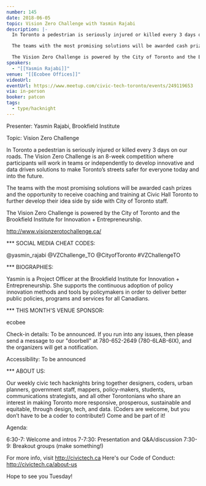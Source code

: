 ```yaml
---
number: 145
date: 2018-06-05
topic: Vision Zero Challenge with Yasmin Rajabi
description: |-
  In Toronto a pedestrian is seriously injured or killed every 3 days on our roads. The Vision Zero Challenge is an 8-week competition where participants will work in teams or independently to develop innovative and data driven solutions to make Toronto’s streets safer for everyone today and into the future.

  The teams with the most promising solutions will be awarded cash prizes and the opportunity to receive coaching and training at Civic Hall Toronto to further develop their idea side by side with City of Toronto staff.

  The Vision Zero Challenge is powered by the City of Toronto and the Brookfield Institute for Innovation + Entrepreneurship. http://www.visionzerotochallenge.ca/
speakers:
  - "[[Yasmin Rajabi]]"
venue: "[[Ecobee Offices]]"
videoUrl: 
eventUrl: https://www.meetup.com/civic-tech-toronto/events/249119653
via: in-person
booker: patcon
tags:
  - type/hacknight
---
```


Presenter: Yasmin Rajabi, Brookfield Institute

Topic: Vision Zero Challenge

In Toronto a pedestrian is seriously injured or killed every 3 days on our roads. The Vision Zero Challenge is an 8-week competition where participants will work in teams or independently to develop innovative and data driven solutions to make Toronto’s streets safer for everyone today and into the future.

The teams with the most promising solutions will be awarded cash prizes and the opportunity to receive coaching and training at Civic Hall Toronto to further develop their idea side by side with City of Toronto staff.

The Vision Zero Challenge is powered by the City of Toronto and the Brookfield Institute for Innovation + Entrepreneurship.

http://www.visionzerotochallenge.ca/

*** SOCIAL MEDIA CHEAT CODES:

@yasmin_rajabi @VZChallenge_TO @CityofToronto #VZChallengeTO

*** BIOGRAPHIES:

Yasmin is a Project Officer at the Brookfield Institute for Innovation + Entrepreneurship. She supports the continuous adoption of policy innovation methods and tools by policymakers in order to deliver better public policies, programs and services for all Canadians.

*** THIS MONTH'S VENUE SPONSOR:

ecobee

Check-in details: To be announced. If you run into any issues, then please send a message to our "doorbell" at 780-652-2649 (780-6LAB-6IX), and the organizers will get a notification.

Accessibility: To be announced

*** ABOUT US:

Our weekly civic tech hacknights bring together designers, coders, urban planners, government staff, mappers, policy-makers, students, communications strategists, and all other Torontonians who share an interest in making Toronto more responsive, prosperous, sustainable and equitable, through design, tech, and data. (Coders are welcome, but you don’t have to be a coder to contribute!) Come and be part of it!

Agenda:

6:30-7: Welcome and intros
7-7:30: Presentation and Q&A/discussion
7:30-9: Breakout groups (make something!)

For more info, visit http://civictech.ca
Here's our Code of Conduct: http://civictech.ca/about-us

Hope to see you Tuesday!
